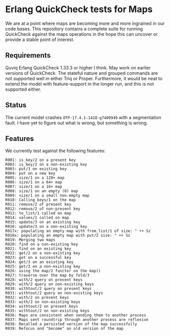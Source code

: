 # Erlang QuickCheck tests for Maps

We are at a point where maps are becoming more and more ingrained in our code
bases. This repository contains a complete suite for running QuickCheck against
the maps operations in the hope this can uncover or provide a stable point of
interest.

## Requirements

Quviq Erlang QuickCheck 1.33.3 or higher I think. May work on earlier versions of QuickCheck. The stateful nature and grouped commands are not supported well in either Triq or Proper. Furthermore, it would be neat to extend the model with feature–support in the longer run, and this is not supported either.

## Status

The current model crashes `OTP-17.4.1-1428-g7409949` with a segmentation fault. I have yet to figure out what is wrong, but something is wrong.

## Features

We currently test against the following features:

	R001: is_key/2 on a present key
	R002: is_key/2 on a non-existing key
	R003: put/3 on existing key
	R004: put on a new key
	R005: size/1 on a 128+ map
	R006: size/1 on a 64+ map
	R007: size/1 on a 16+ map
	R008: size/1 on an empty (0) map
	R009: size/1 on a small non-empty map
	R010: Calling keys/1 on the map
	R011: remove/2 of present key
	R012: remove/2 of non-present key
	R013: to_list/1 called on map
	R014: values/1 called on map
	R015: update/3 on an existing key
	R016: update/3 on a non-existing key
	R017x: populating an empty map with from_list/1 of size: " ++ Sz
	R018x: populating an empty map with put/2 size: " ++ Sz
	R019: Merging two maps
	R020: find on a non-existing key
	R021: find on an existing key
	R022: get/2 on a non-existing key
	R023: get on a successful key
	R024: get/3 on an existing key
	R025: get/3 on a non-existing key
	R026: using the map/2 functor on the map()
	R027: traverse over the map by fold/3
	R028: with/2 query on present keys
	R029: with/2 query on non-existing keys
	R030: withtout/2 query on present keys
	R031: withtout/2 query on non-existing keys
	R032: with/2 on present keys
	R033: with/2 on non-existing keys
	R034: withtout/2 on present keys
	R035: withtout/2 on non-existing keys
	R036: Maps are consistent when sending them to another process
	R037: Maps sent roundtrip through another process are reflexive
	R038: Recalled a persisted version of the map successfully
	R039: Refocus and "become" an old version of the map